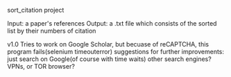 sort_citation project

Input: a paper's references
Output: a .txt file which consists of the sorted list by their numbers of citation

v1.0
Tries to work on Google Scholar, but becuase of reCAPTCHA, this program fails(selenium timeouterror)
suggestions for further improvements:
just search on Google(of course with time waits)
other search engines?
VPNs, or TOR browser?
